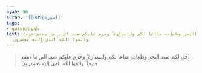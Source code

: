 ```yaml
---
ayah: 96
surah: '[[005|سورة]]'
tags:
- quran/ayah
text: أحل لكم صيد البحر وطعامه متاعا لكم وللسيارة ۖ وحرم عليكم صيد البر ما دمتم حرما
  ۗ واتقوا الله الذي إليه تحشرون
---
```

> أحل لكم صيد البحر وطعامه متاعا لكم وللسيارة ۖ وحرم عليكم صيد البر ما دمتم حرما ۗ واتقوا الله الذي إليه تحشرون
